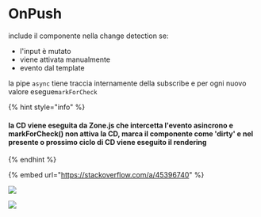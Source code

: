 # OnPush

include il componente nella change detection se:

* l'input è mutato
* viene attivata manualmente
* evento dal template

la pipe `async` tiene traccia internamente della subscribe e per ogni nuovo valore esegue`markForCheck`

{% hint style="info" %}
#### la CD viene eseguita da Zone.js che intercetta l'evento asincrono e  markForCheck\(\)  non attiva la CD, marca il componente come 'dirty' e nel presente o prossimo ciclo di CD viene eseguito il rendering
{% endhint %}



{% embed url="https://stackoverflow.com/a/45396740" %}



![](https://lh4.googleusercontent.com/5KdeGW4JDCe2nMnwaLKFYFSOjN5_mZlLPvFi2pSXncnBxwjZbxI9mSeXoXTalZialL-LzP4SOKkhES4Xgv6nbREABbyte9MwT3KoUXqPP1T58Bh1NAeBLC95kI8zrZBdLvBZfBWO9hY)



![](https://lh6.googleusercontent.com/63DH-zbEpP5Skx4qOBRDKnCg447egnLnJKCaHrLXuPmtkZzJmrgOYjs_5jJFL1M4mXt76bewL2EYRH8JqPjS36w13TU5GZTdGAWCNy5eFFsGMmbfrqNdTpe1W_DY-pRUOTxUtQmJ9jY)

